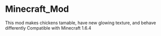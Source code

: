 # Minecraft_Mod
This mod makes chickens tamable, have new glowing texture, and behave differently
Compatible with Minecraft 1.6.4
